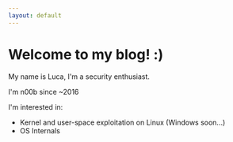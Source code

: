 ```yaml
---
layout: default
---
```


# Welcome to my blog! :)

My name is Luca, I'm a security enthusiast. 

I'm n00b since ~2016

I'm interested in:

* Kernel and user-space exploitation on Linux (Windows soon...)
* OS Internals
